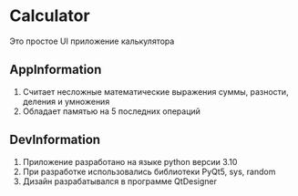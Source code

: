 # Calculator

Это простое UI приложение калькулятора

## AppInformation
1) Считает несложные математические выражения суммы, разности, деления и умножения
2) Обладает памятью на 5 последних операций

## DevInformation
1) Приложение разработано на языке python версии 3.10
2) При разработке использовались библиотеки PyQt5, sys, random
3) Дизайн разрабатывался в программе QtDesigner